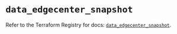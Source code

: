 # `data_edgecenter_snapshot`

Refer to the Terraform Registry for docs: [`data_edgecenter_snapshot`](https://registry.terraform.io/providers/edge-center/edgecenter/0.10.3/docs/data-sources/snapshot).
